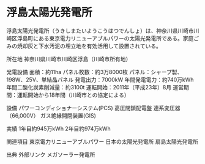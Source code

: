 # 浮島太陽光発電所

浮島太陽光発電所（うきしまたいようこうはつでんしょ）は、神奈川県川崎市川崎区浮島町にある東京電力リニューアブルパワーの太陽光発電所である。家庭ごみの焼却灰と下水汚泥の埋立地を有効活用して設置されている。

所在地
神奈川県川崎市川崎区浮島（川崎市所有地）

発電設備
面積：約11ha
パネル枚数：約3万8000枚
パネル：シャープ製、198W、25V、単結晶パネル
発電出力：7000kW
年間発電電力：約740万kWh
年間二酸化炭素削減量：約3100t
運転開始：2011年（平成23年）8月
運営期間：運転開始から18年間（川崎市との協定による）

設備
パワーコンディショナーシステム(PCS)
高圧閉鎖配電盤
連系変圧器（66,000V）
ガス絶縁開閉装置(GIS)

実績
1年目約945万kWh
2年目約974万kWh

関連項目
東京電力リニューアブルパワー
日本の太陽光発電所
扇島太陽光発電所

出典
外部リンク
メガソーラー発電所